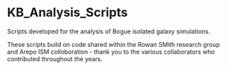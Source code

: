 # KB_Analysis_Scripts
Scripts developed for the analysis of Bogue isolated galaxy simulations. 

These scripts build on code shared within the Rowan SMith research group and Arepo ISM colloboration - thank you to the various collaborators who contributed throughout the years.
